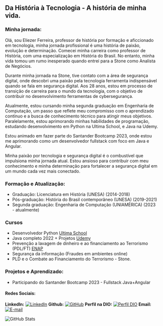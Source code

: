 ## **Da História à Tecnologia - A história de minha vida.**

### **Minha jornada:** 

Olá, sou Eliezer Ferreira, professor de história por formação e aficcionado em tecnologia, minha jornada profissional é uma história de paixão, evolução e determinação. Comecei minha carreira como professor de História, com uma especialização em História do Brasil. No entanto, minha vida tomou um rumo inesperado quando entrei para a Stone como Analista de Negócios. 

Durante minha jornada na Stone, tive contato com a área de segurança digital, onde descobri uma paixão  pela tecnologia ferramenta indispensável quando se fala em segurança digital. Aos 28 anos, estou em processo de transição de carreira para o mundo da tecnologia, com o objetivo de contribuir no desenvolvimento ferramentas de cybersegurança.

Atualmente, estou cursando minha segunda graduação em Engenharia de Computação, um passo que reflete meu compromisso com o aprendizado contínuo e a busca de conhecimento técnico para atingir meus objetivos. Paralelamente, estou aprimorando minhas habilidades de programação, estudando desenvolvimento em Python na Ultima School, e Java na Udemy.

Estou animado em fazer parte do Santander Bootcamp 2023, onde estou me aprimorando como um desenvolvedor fullstack com foco em Java e Angular. 

Minha paixão por tecnologia e segurança digital é o combustível que impulsiona minha jornada atual. Estou ansioso para contribuir com meu conhecimento e minha determinação para fortalecer a segurança digital em um mundo cada vez mais conectado.

### **Formação e Atualização:**

- Graduação: Licenciatura em História (UNESA) (2014-2018)
- Pós-graduação: História do Brasil contemporâneo (UNESA) (2019-2021)
- Segunda graduação: Engenharia de Computação (UNIAMÉRICA) (2023 - atualmente)

### **Cursos**
- Desenvolvedor Python [Ultima School](https://www.ultimaschool.com/)
- Java completo 2022 + Projetos [Udemy](https://www.udemy.com/course/fundamentos-de-programacao-com-java/)
- Prevenção a lavagem de dinheiro e ao financiamento ao Terrorismo (PDL/FT) [ENAP](https://www.enap.gov.br/pt/)
- Segurança da informação (Fraudes em ambientes online) 
- PLD e o Combate ao Financiamento do Terrorismo - Stone.

### **Projetos e Aprendizado:**

- Participando do Santander Bootcamp 2023 - Fullstack Java+Angular


#### **Redes Sociais:**

**LinkedIn:** [![LinkedIn](https://img.shields.io/badge/LinkedIn-Profile-informational?style=flat&logo=linkedin&logoColor=white&color=0077B5)](https://www.linkedin.com/in/eliezer-ferreira-7a052a244/)
**Github:** [![GitHub](https://img.shields.io/badge/GitHub-Profile-informational?style=flat&logo=github&logoColor=white&color=333)](https://github.com/Eliezer02)
**Perfil na DIO:** [![Perfil DIO](https://img.shields.io/badge/-Meu%20Perfil%20na%20DIO-30A3DC?style=for-the-badge)](https://web.dio.me/users/eliezer_augusto_r_ferreira/)
**Email:**
[![E-mail](https://img.shields.io/badge/-Email-000?style=for-the-badge&logo=microsoft-outlook&logoColor=E94D5F)](eliezer.ferreira@stone.com.br)

![GitHub Stats](https://github-readme-stats.vercel.app/api?username=Eliezer02&theme=transparent&bg_color=14213D&border_color=30A3DC&show_icons=true&icon_color=30A3DC&title_color=E85D5F&text_color=FFF)




